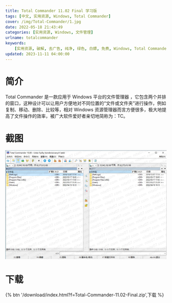 ```yaml
---
title: Total Commander 11.02 Final 学习版
tags: [中文, 实用资源, Windows, Total Commander]
cover: /img/Total-Commander/1.jpg
date: 2022-05-18 21:43:49
categories: [实用资源, Windows, 文件管理]
urlname: totalcommander
keywords:
    [实用资源, 破解, 去广告, 纯净, 绿色, 白嫖, 免费, Windows, Total Commander]
updated: 2023-11-11 04:00:00
---
```


# 简介

Total Commander 是一款应用于 Windows 平台的文件管理器 ，它包含两个并排的窗口，这种设计可以让用户方便地对不同位置的“文件或文件夹”进行操作，例如复制、移动、删除、比较等，相对 Windows 资源管理器而言方便很多，极大地提高了文件操作的效率，被广大软件爱好者亲切地简称为：TC。

# 截图

![](/img/Total-Commander/2.jpg)

# 下载

{% btn '/download/index.html?f=Total-Commander-11.02-Final.zip',下载 %}

